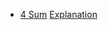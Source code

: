 * [4 Sum](https://www.interviewbit.com/problems/4-sum/)
  [Explanation](https://leetcode.com/problems/4sum/solution/)
